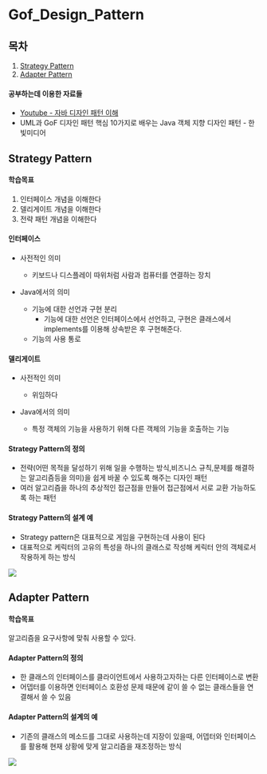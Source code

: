 Gof_Design_Pattern
====================
목차
----------------------------
1. [Strategy Pattern](#strategy-pattern)  
2. [Adapter Pattern](#adapter-pattern)  

#### 공부하는데 이용한 자료들  
* [Youtube - 자바 디자인 패턴 이해](https://youtu.be/UEjsbd3IZvA)  
* UML과 GoF 디자인 패턴 핵심 10가지로 배우는 Java 객체 지향 디자인 패턴 - 한빛미디어  

## Strategy Pattern  

#### 학습목표  
1. 인터페이스 개념을 이해한다  
2. 델리게이트 개념을 이해한다  
3. 전략 패턴 개념을 이해한다  


#### 인터페이스  
* 사전적인 의미  
  * 키보드나 디스플레이 따위처럼 사람과 컴퓨터를 연결하는 장치  

* Java에서의 의미  
  * 기능에 대한 선언과 구현 분리  
    * 기능에 대한 선언은 인터페이스에서 선언하고, 구현은 클래스에서 implements를 이용해 상속받은 후 구현해준다.  
  * 기능의 사용 통로  


#### 델리게이트  
* 사전적인 의미  
  * 위임하다  

* Java에서의 의미  
  * 특정 객체의 기능을 사용하기 위해 다른 객체의 기능을 호출하는 기능  

#### Strategy Pattern의 정의  
* 전략(어떤 목적을 달성하기 위해 일을 수행하는 방식,비즈니스 규칙,문제를 해결하는 알고리즘등을 의미)을 쉽게 바꿀 수 있도록 해주는 디자인 패턴  
* 여러 알고리즘을 하나의 추상적인 접근점을 만들어 접근점에서 서로 교환 가능하도록 하는 패턴  

#### Strategy Pattern의 설계 예  
* Strategy pattern은 대표적으로 게임을 구현하는데 사용이 된다  
* 대표적으로 케릭터의 고유의 특성을 하나의 클래스로 작성해 케릭터 안의 객체로서 작용하게 하는 방식

![](http://ufx.kr/blog/wp-content/uploads/2009/05/strategypattern_actionadventuregame.png)  



## Adapter Pattern  

#### 학습목표  
알고리즘을 요구사항에 맞춰 사용할 수 있다.  

#### Adapter Pattern의 정의  
* 한 클래스의 인터페이스를 클라이언트에서 사용하고자하는 다른 인터페이스로 변환
* 어뎁터를 이용하면 인터페이스 호환성 문제 때문에 같이 쓸 수 없는 클래스들을 연결해서 쓸 수 있음  

#### Adapter Pattern의 설계의 예
* 기존의 클래스의 메소드를 그대로 사용하는데 지장이 있을때, 어뎁터와 인터페이스를 활용해 현재 상황에 맞게 알고리즘을 재조정하는 방식

![](https://t1.daumcdn.net/cfile/tistory/24231F4C575EACA210)
